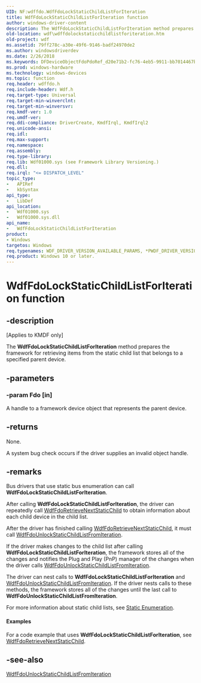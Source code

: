 ```yaml
---
UID: NF:wdffdo.WdfFdoLockStaticChildListForIteration
title: WdfFdoLockStaticChildListForIteration function
author: windows-driver-content
description: The WdfFdoLockStaticChildListForIteration method prepares the framework for retrieving items from the static child list that belongs to a specified parent device.
old-location: wdf\wdffdolockstaticchildlistforiteration.htm
old-project: wdf
ms.assetid: 79ff278c-a30e-49f6-9146-badf24970de2
ms.author: windowsdriverdev
ms.date: 2/26/2018
ms.keywords: DFDeviceObjectFdoPdoRef_d20e71b2-fc76-4eb5-9911-bb7014467b4e.xml, WdfFdoLockStaticChildListForIteration, WdfFdoLockStaticChildListForIteration method, kmdf.wdffdolockstaticchildlistforiteration, wdf.wdffdolockstaticchildlistforiteration, wdffdo/WdfFdoLockStaticChildListForIteration
ms.prod: windows-hardware
ms.technology: windows-devices
ms.topic: function
req.header: wdffdo.h
req.include-header: Wdf.h
req.target-type: Universal
req.target-min-winverclnt: 
req.target-min-winversvr: 
req.kmdf-ver: 1.0
req.umdf-ver: 
req.ddi-compliance: DriverCreate, KmdfIrql, KmdfIrql2
req.unicode-ansi: 
req.idl: 
req.max-support: 
req.namespace: 
req.assembly: 
req.type-library: 
req.lib: Wdf01000.sys (see Framework Library Versioning.)
req.dll: 
req.irql: "<= DISPATCH_LEVEL"
topic_type:
-	APIRef
-	kbSyntax
api_type:
-	LibDef
api_location:
-	Wdf01000.sys
-	Wdf01000.sys.dll
api_name:
-	WdfFdoLockStaticChildListForIteration
product:
- Windows
targetos: Windows
req.typenames: WDF_DRIVER_VERSION_AVAILABLE_PARAMS, *PWDF_DRIVER_VERSION_AVAILABLE_PARAMS
req.product: Windows 10 or later.
---
```


# WdfFdoLockStaticChildListForIteration function


## -description


<p class="CCE_Message">[Applies to KMDF only]

The <b>WdfFdoLockStaticChildListForIteration</b> method prepares the framework for retrieving items from the static child list that belongs to a specified parent device. 


## -parameters




### -param Fdo [in]

A handle to a framework device object that represents the parent device.


## -returns



None.

A system bug check occurs if the driver supplies an invalid object handle.




## -remarks



Bus drivers that use static bus enumeration can call <b>WdfFdoLockStaticChildListForIteration</b>. 

After calling <b>WdfFdoLockStaticChildListForIteration</b>, the driver can repeatedly call <a href="https://msdn.microsoft.com/library/windows/hardware/ff547293">WdfFdoRetrieveNextStaticChild</a> to obtain information about each child device in the child list. 

After the driver has finished calling <a href="https://msdn.microsoft.com/library/windows/hardware/ff547293">WdfFdoRetrieveNextStaticChild</a>, it must call <a href="https://msdn.microsoft.com/library/windows/hardware/ff547297">WdfFdoUnlockStaticChildListFromIteration</a>.

If the driver makes changes to the child list after calling <b>WdfFdoLockStaticChildListForIteration</b>, the framework stores all of the changes and notifies the Plug and Play (PnP) manager of the changes when the driver calls <a href="https://msdn.microsoft.com/library/windows/hardware/ff547297">WdfFdoUnlockStaticChildListFromIteration</a>.

The driver can nest calls to <b>WdfFdoLockStaticChildListForIteration</b> and <a href="https://msdn.microsoft.com/library/windows/hardware/ff547297">WdfFdoUnlockStaticChildListFromIteration</a>. If the driver nests calls to these methods, the framework stores all of the changes until the last call to <b>WdfFdoUnlockStaticChildListFromIteration</b>.

For more information about static child lists, see <a href="https://msdn.microsoft.com/58377f17-a9dc-4096-af23-36f8d8dbb87e">Static Enumeration</a>.


#### Examples

For a code example that uses <b>WdfFdoLockStaticChildListForIteration</b>, see <a href="https://msdn.microsoft.com/library/windows/hardware/ff547293">WdfFdoRetrieveNextStaticChild</a>.

<div class="code"></div>



## -see-also




<a href="https://msdn.microsoft.com/library/windows/hardware/ff547297">WdfFdoUnlockStaticChildListFromIteration</a>
 

 

